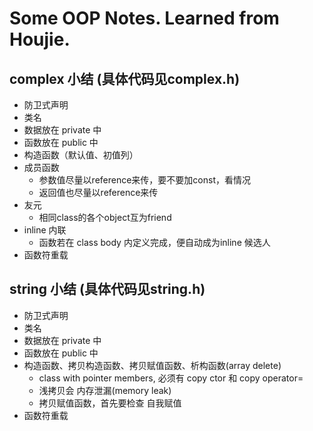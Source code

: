 # Some OOP Notes. Learned from Houjie.

## complex 小结  (具体代码见complex.h)
* 防卫式声明
* 类名
* 数据放在 private 中
* 函数放在 public 中
* 构造函数（默认值、初值列）
* 成员函数
    * 参数值尽量以reference来传，要不要加const，看情况
    * 返回值也尽量以reference来传
* 友元
    * 相同class的各个object互为friend
* inline 内联
    * 函数若在 class body 内定义完成，便自动成为inline 候选人
* 函数符重载

## string 小结  (具体代码见string.h)
* 防卫式声明
* 类名
* 数据放在 private 中
* 函数放在 public 中
* 构造函数、拷贝构造函数、拷贝赋值函数、析构函数(array delete)
    * class with pointer members, 必须有 copy ctor 和 copy operator=
    * 浅拷贝会 内存泄漏(memory leak)
    * 拷贝赋值函数，首先要检查 自我赋值
* 函数符重载

